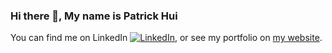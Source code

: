### Hi there 👋, My name is Patrick Hui

You can find me on LinkedIn [![LinkedIn][1.2]][1], or see my portfolio on [my website][2].

[1.2]: https://raw.githubusercontent.com/MartinHeinz/MartinHeinz/master/linkedin-3-16.png 

[1]: https://www.linkedin.com/in/patrick-hui-design
[2]: https://www.patrickhui.design/
